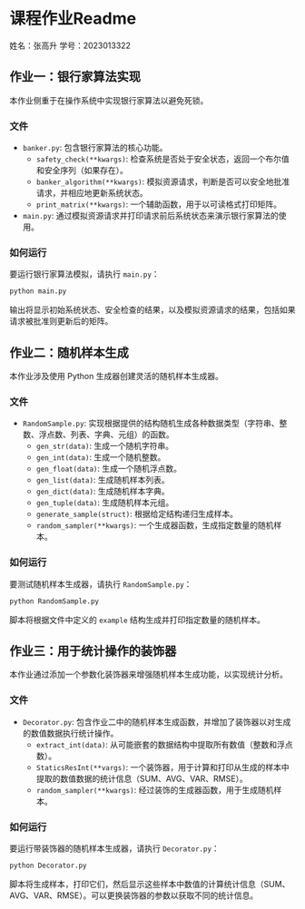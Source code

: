 # 课程作业Readme


姓名：张高升
学号：2023013322


## 作业一：银行家算法实现

本作业侧重于在操作系统中实现银行家算法以避免死锁。

### 文件

  * `banker.py`: 包含银行家算法的核心功能。
      * `safety_check(**kwargs)`: 检查系统是否处于安全状态，返回一个布尔值和安全序列（如果存在）。
      * `banker_algorithm(**kwargs)`: 模拟资源请求，判断是否可以安全地批准请求，并相应地更新系统状态。
      * `print_matrix(**kwargs)`: 一个辅助函数，用于以可读格式打印矩阵。
  * `main.py`: 通过模拟资源请求并打印请求前后系统状态来演示银行家算法的使用。

### 如何运行

要运行银行家算法模拟，请执行 `main.py`：

```bash
python main.py
```

输出将显示初始系统状态、安全检查的结果，以及模拟资源请求的结果，包括如果请求被批准则更新后的矩阵。

## 作业二：随机样本生成

本作业涉及使用 Python 生成器创建灵活的随机样本生成器。

### 文件

  * `RandomSample.py`: 实现根据提供的结构随机生成各种数据类型（字符串、整数、浮点数、列表、字典、元组）的函数。
      * `gen_str(data)`: 生成一个随机字符串。
      * `gen_int(data)`: 生成一个随机整数。
      * `gen_float(data)`: 生成一个随机浮点数。
      * `gen_list(data)`: 生成随机样本列表。
      * `gen_dict(data)`: 生成随机样本字典。
      * `gen_tuple(data)`: 生成随机样本元组。
      * `generate_sample(struct)`: 根据给定结构递归生成样本。
      * `random_sampler(**kwargs)`: 一个生成器函数，生成指定数量的随机样本。

### 如何运行

要测试随机样本生成器，请执行 `RandomSample.py`：

```bash
python RandomSample.py
```

脚本将根据文件中定义的 `example` 结构生成并打印指定数量的随机样本。

## 作业三：用于统计操作的装饰器

本作业通过添加一个参数化装饰器来增强随机样本生成功能，以实现统计分析。

### 文件

  * `Decorator.py`: 包含作业二中的随机样本生成函数，并增加了装饰器以对生成的数值数据执行统计操作。
      * `extract_int(data)`: 从可能嵌套的数据结构中提取所有数值（整数和浮点数）。
      * `StaticsResInt(**vargs)`: 一个装饰器，用于计算和打印从生成的样本中提取的数值数据的统计信息（SUM、AVG、VAR、RMSE）。
      * `random_sampler(**kwargs)`: 经过装饰的生成器函数，用于生成随机样本。

### 如何运行

要运行带装饰器的随机样本生成器，请执行 `Decorator.py`：

```bash
python Decorator.py
```

脚本将生成样本，打印它们，然后显示这些样本中数值的计算统计信息（SUM、AVG、VAR、RMSE）。可以更换装饰器的参数以获取不同的统计信息。